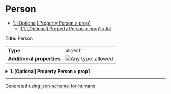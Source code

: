 # Person

- [1. [Optional] Property Person > prop1](#prop1)
  - [1.1. [Optional] Property Person > prop1 > lol](#prop1_lol)

**Title:** Person

|                           |                                                                                                                                   |
| ------------------------- | --------------------------------------------------------------------------------------------------------------------------------- |
| **Type**                  | `object`                                                                                                                          |
| **Additional properties** | [![Any type: allowed](https://img.shields.io/badge/Any%20type-allowed-green)](# "Additional Properties of any type are allowed.") |

<details>
<summary><strong> <a name="prop1"></a>1. [Optional] Property Person > prop1</strong>  

</summary>
<blockquote>

|          |                  |
| -------- | ---------------- |
| **Type** | `object or null` |

<details>
<summary><strong> <a name="prop1_lol"></a>1.1. [Optional] Property Person > prop1 > lol</strong>  

</summary>
<blockquote>

|          |          |
| -------- | -------- |
| **Type** | `string` |

</blockquote>
</details>

</blockquote>
</details>

----------------------------------------------------------------------------------------------------------------------------
Generated using [json-schema-for-humans](https://github.com/coveooss/json-schema-for-humans)
